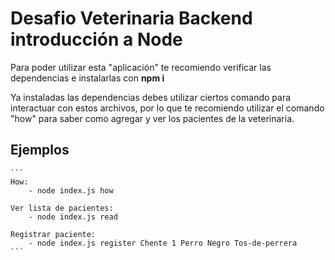 # Desafio Veterinaria Backend introducción a Node

Para poder utilizar esta "aplicación" te recomiendo verificar las dependencias e instalarlas con **npm i**

Ya instaladas las dependencias debes utilizar ciertos comando para interactuar con estos archivos, por lo que te recomiendo utilizar el comando "how" para saber como agregar y ver los pacientes de la veterinaria.

## Ejemplos

    ```
    How:
        - node index.js how

    Ver lista de pacientes:
        - node index.js read

    Registrar paciente:
        - node index.js register Chente 1 Perro Negro Tos-de-perrera
    ```
